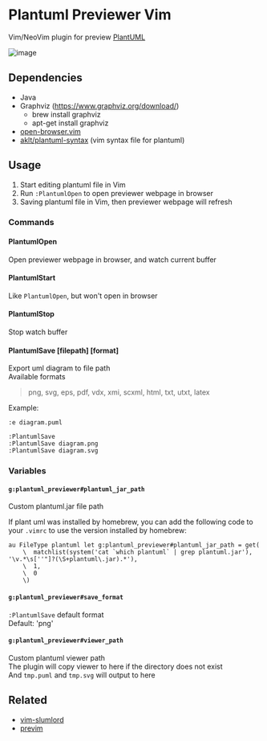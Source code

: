 # Plantuml Previewer Vim
Vim/NeoVim plugin for preview [PlantUML](http://plantuml.com/)

![image](https://user-images.githubusercontent.com/1709861/40650003-dcd75a76-6364-11e8-8cb1-40d710a0cc0a.png)

## Dependencies
* Java
* Graphviz (https://www.graphviz.org/download/)
  * brew install graphviz
  * apt-get install graphviz
* [open-browser.vim](https://github.com/tyru/open-browser.vim)
* [aklt/plantuml-syntax](https://github.com/aklt/plantuml-syntax) (vim syntax file for plantuml)

## Usage
1. Start editing plantuml file in Vim
2. Run `:PlantumlOpen` to open previewer webpage in browser
3. Saving plantuml file in Vim, then previewer webpage will refresh

### Commands

#### PlantumlOpen
Open previewer webpage in browser, and watch current buffer

#### PlantumlStart
Like `PlantumlOpen`, but won't open in browser

#### PlantumlStop
Stop watch buffer

#### PlantumlSave [filepath] [format]
Export uml diagram to file path  
Available formats  
> png, svg, eps, pdf, vdx, xmi,
> scxml, html, txt, utxt, latex

Example:
```
:e diagram.puml

:PlantumlSave
:PlantumlSave diagram.png
:PlantumlSave diagram.svg
```

### Variables
#### `g:plantuml_previewer#plantuml_jar_path`
Custom plantuml.jar file path

If plant uml was installed by homebrew, you can add the following code to your `.vimrc` to use the version installed by homebrew:

```vim
au FileType plantuml let g:plantuml_previewer#plantuml_jar_path = get(
    \  matchlist(system('cat `which plantuml` | grep plantuml.jar'), '\v.*\s[''"]?(\S+plantuml\.jar).*'),
    \  1,
    \  0
    \)
```

#### `g:plantuml_previewer#save_format`
`:PlantumlSave` default format  
Default: 'png'

#### `g:plantuml_previewer#viewer_path`
Custom plantuml viewer path  
The plugin will copy viewer to here if the directory does not exist  
And `tmp.puml` and `tmp.svg` will output to here


## Related
* [vim-slumlord](https://github.com/scrooloose/vim-slumlord)
* [previm](https://github.com/kannokanno/previm)
